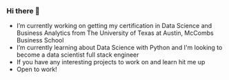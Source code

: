 ### Hi there 👋

-  I’m currently working on getting my certification in Data Science and Business Analytics from The University of Texas at Austin, McCombs Business School
-  I’m currently learning about Data Science with Python and I'm looking to become a data scientist full stack engineer
-  If you have any interesting projects to work on and learn hit me up
-  Open to work!
